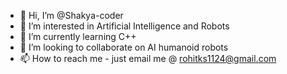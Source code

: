 - 👋 Hi, I’m @Shakya-coder
- 👀 I’m interested in Artificial Intelligence and Robots
- 🌱 I’m currently learning C++
- 💞️ I’m looking to collaborate on AI humanoid robots 
- 📫 How to reach me - just email me @ rohitks1124@gmail.com

<!---
Shakya-coder/Shakya-coder is a ✨ special ✨ repository because its `README.md` (this file) appears on your GitHub profile.
You can click the Preview link to take a look at your changes.
--->
